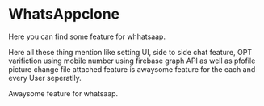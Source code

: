 # WhatsAppclone

Here you can find some feature for whhatsaap.

Here all these thing mention like setting UI, side to side chat feature, OPT varifiction using mobile number using firebase graph API as well as pfofile picture change 
file attached feature is awaysome feature for the each and every User seperatlly.

Awaysome feature for whatsaap. 
